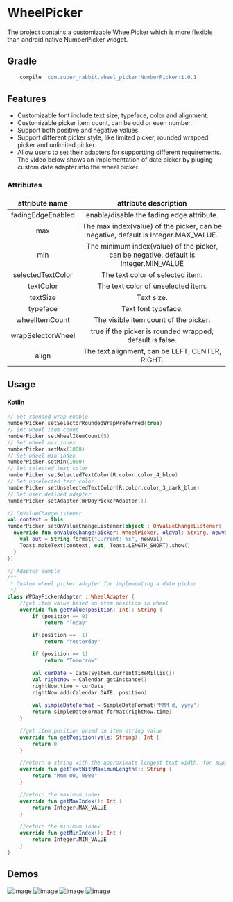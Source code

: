 # WheelPicker
The project contains a customizable WheelPicker which is more flexible than android native NumberPicker widget. 
## Gradle
```groovy
    compile 'com.super_rabbit.wheel_picker:NumberPicker:1.0.1'
```
## Features
- Customizable font include text size, typeface, color and alignment.
- Customizable picker item count, can be odd or even number.
- Support both positive and negative values
- Support different picker style, like limited picker, rounded wrapped picker and unlimited picker.
- Allow users to set their adapters for supportting different requirements. The video below shows an implementation of date picker by pluging custom date adapter into the wheel picker.
### Attributes
|attribute name|attribute description|
|:-:|:-:|
|fadingEdgeEnabled|enable/disable the fading edge attribute.|
|max|The max index(value) of the picker, can be negative, default is Integer.MAX_VALUE.|
|min|The minimum index(value) of the picker, can be negative, default is Integer.MIN_VALUE|
|selectedTextColor|The text color of selected item.|
|textColor|The text color of unselected item.|
|textSize|Text size.|
|typeface|Text font typeface.|
|wheelItemCount|The visible item count of the picker.|
|wrapSelectorWheel|true if the picker is rounded wrapped, default is false.|
|align|The text alignment, can be LEFT, CENTER, RIGHT.|
## Usage
#### Kotlin
```Kotlin
// Set rounded wrap enable
numberPicker.setSelectorRoundedWrapPreferred(true)
// Set wheel item count
numberPicker.setWheelItemCount(5)
// Set wheel max index
numberPicker.setMax(1000)
// Set wheel min index
numberPicker.setMin(1000)
// Set selected text color
numberPicker.setSelectedTextColor(R.color.color_4_blue)
// Set unselected text color
numberPicker.setUnselectedTextColor(R.color.color_3_dark_blue)
// Set user defined adapter
numberPicker.setAdapter(WPDayPickerAdapter())

// OnValueChangeListener
val context = this
numberPicker.setOnValueChangeListener(object : OnValueChangeListener{
  override fun onValueChange(picker: WheelPicker, oldVal: String, newVal: String) {
    val out = String.format("Current: %s", newVal)
    Toast.makeText(context, out, Toast.LENGTH_SHORT).show()
  }
})

// Adapter sample 
/**
 * Custom wheel picker adapter for implementing a date picker
 */
class WPDayPickerAdapter : WheelAdapter {
    //get item value based on item position in wheel
    override fun getValue(position: Int): String {
        if (position == 0)
            return "Today"

        if(position == -1)
            return "Yesterday"

        if (position == 1)
            return "Tomorrow"

        val curDate = Date(System.currentTimeMillis())
        val rightNow = Calendar.getInstance()
        rightNow.time = curDate;
        rightNow.add(Calendar.DATE, position)
        
        val simpleDateFormat = SimpleDateFormat("MMM d, yyyy")
        return simpleDateFormat.format(rightNow.time)
    }

    //get item position based on item string value
    override fun getPosition(vale: String): Int {
        return 0
    }

    //return a string with the approximate longest text width, for supporting WRAP_CONTENT
    override fun getTextWithMaximumLength(): String {
        return "Mmm 00, 0000"
    }

    //return the maximum index
    override fun getMaxIndex(): Int {
        return Integer.MAX_VALUE
    }

    //return the minimum index
    override fun getMinIndex(): Int {
        return Integer.MIN_VALUE
    }
}
```
## Demos
![image](https://github.com/SuperRabbitD/WheelPicker/blob/master/gif_demo/demo_date_picker.gif)
![image](https://github.com/SuperRabbitD/WheelPicker/blob/master/gif_demo/demo_wrap.gif)
![image](https://github.com/SuperRabbitD/WheelPicker/blob/master/gif_demo/demo_change_color.gif)
![image](https://github.com/SuperRabbitD/WheelPicker/blob/master/gif_demo/demo_change_item_count.gif)


